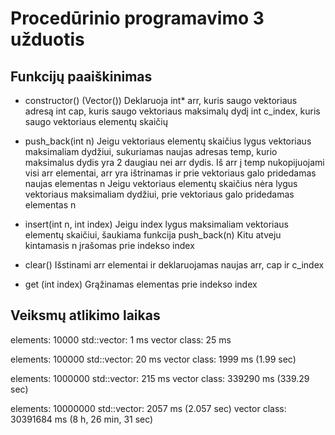 # Procedūrinio programavimo 3 užduotis

## Funkcijų paaiškinimas

- constructor() (Vector())
Deklaruoja int* arr, kuris saugo vektoriaus adresą
int cap, kuris saugo vektoriaus maksimalų dydį
int c_index, kuris saugo vektoriaus elementų skaičių

- push_back(int n)
Jeigu vektoriaus elementų skaičius lygus vektoriaus maksimaliam dydžiui, sukuriamas naujas adresas temp, kurio maksimalus dydis yra 2 daugiau nei arr dydis. Iš arr į temp nukopijuojami visi arr elementai, arr yra ištrinamas ir prie vektoriaus galo pridedamas naujas elementas n
Jeigu vektoriaus elementų skaičius nėra lygus vektoriaus maksimaliam dydžiui, prie vektoriaus galo pridedamas elementas n

- insert(int n, int index)
Jeigu index lygus maksimaliam vektoriaus elementų skaičiui, šaukiama funkcija push_back(n)
Kitu atveju kintamasis n įrašomas prie indekso index

- clear()
Išstinami arr elementai ir deklaruojamas naujas arr, cap ir c_index

- get (int index)
Grąžinamas elementas prie indekso index

## Veiksmų atlikimo laikas
elements: 10000
std::vector: 1 ms
vector class: 25 ms

elements: 100000
std::vector: 20 ms
vector class: 1999 ms (1.99 sec)

elements: 1000000
std::vector: 215 ms
vector class: 339290 ms (339.29 sec)

elements: 10000000
std::vector: 2057 ms (2.057 sec)
vector class: 30391684 ms (8 h, 26 min, 31 sec)
